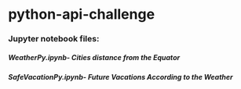 # python-api-challenge

### Jupyter notebook files:

##### WeatherPy.ipynb- Cities distance from the Equator

##### SafeVacationPy.ipynb- Future Vacations According to the Weather
